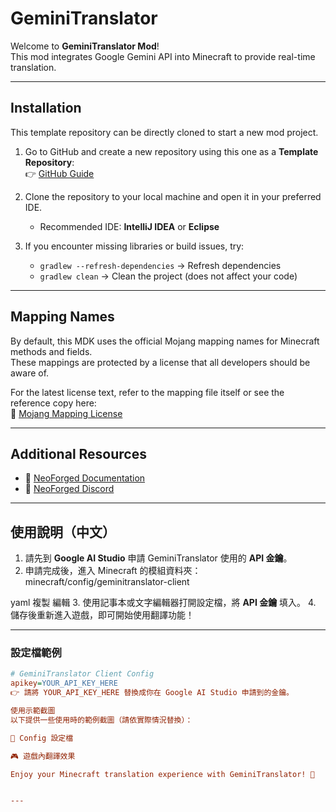 # GeminiTranslator

Welcome to **GeminiTranslator Mod**!  
This mod integrates Google Gemini API into Minecraft to provide real-time translation.

---

## Installation

This template repository can be directly cloned to start a new mod project.

1. Go to GitHub and create a new repository using this one as a **Template Repository**:  
   👉 [GitHub Guide](https://docs.github.com/en/repositories/creating-and-managing-repositories/creating-a-repository-from-a-template)

2. Clone the repository to your local machine and open it in your preferred IDE.
    - Recommended IDE: **IntelliJ IDEA** or **Eclipse**

3. If you encounter missing libraries or build issues, try:
    - `gradlew --refresh-dependencies` → Refresh dependencies
    - `gradlew clean` → Clean the project (does not affect your code)

---

## Mapping Names

By default, this MDK uses the official Mojang mapping names for Minecraft methods and fields.  
These mappings are protected by a license that all developers should be aware of.

For the latest license text, refer to the mapping file itself or see the reference copy here:  
🔗 [Mojang Mapping License](https://github.com/NeoForged/NeoForm/blob/main/Mojang.md)

---

## Additional Resources

- 📖 [NeoForged Documentation](https://docs.neoforged.net/)
- 💬 [NeoForged Discord](https://discord.neoforged.net/)

---

## 使用說明（中文）

1. 請先到 **Google AI Studio** 申請 GeminiTranslator 使用的 **API 金鑰**。
2. 申請完成後，進入 Minecraft 的模組資料夾：  
   minecraft/config/geminitranslator-client

yaml
複製
編輯
3. 使用記事本或文字編輯器打開設定檔，將 **API 金鑰** 填入。
4. 儲存後重新進入遊戲，即可開始使用翻譯功能！

---

### 設定檔範例

```ini
# GeminiTranslator Client Config
apikey=YOUR_API_KEY_HERE
👉 請將 YOUR_API_KEY_HERE 替換成你在 Google AI Studio 申請到的金鑰。

使用示範截圖
以下提供一些使用時的範例截圖（請依實際情況替換）：

📂 Config 設定檔

🎮 遊戲內翻譯效果

Enjoy your Minecraft translation experience with GeminiTranslator! 🚀


---

